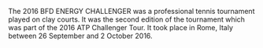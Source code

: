 The 2016 BFD ENERGY CHALLENGER was a professional tennis tournament played on clay courts. It was the second edition of the tournament which was part of the 2016 ATP Challenger Tour. It took place in Rome, Italy between 26 September and 2 October 2016.
